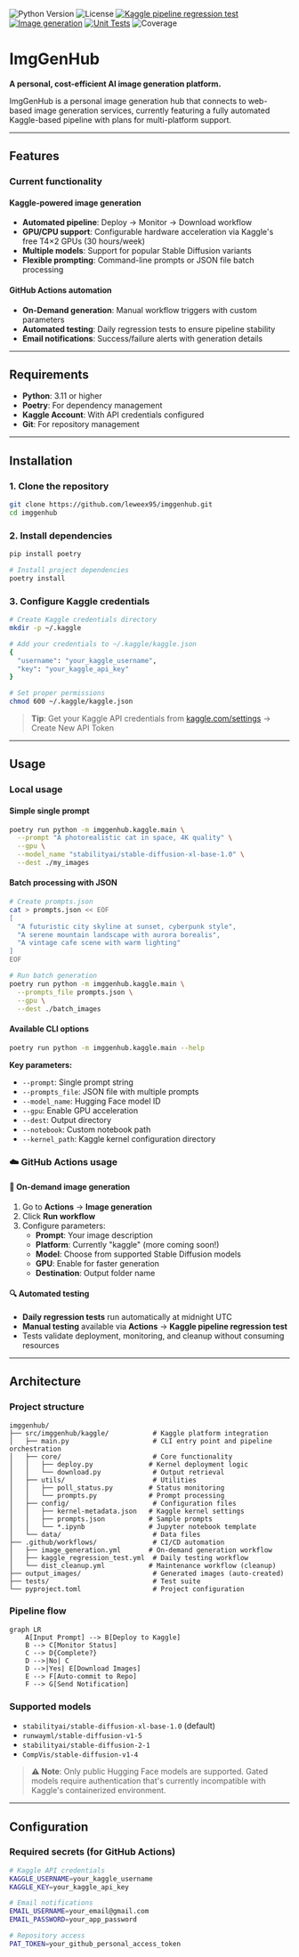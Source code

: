 ![Python Version](https://img.shields.io/badge/python-3.11%2B-blue) ![License](https://img.shields.io/github/license/leweex95/imggenhub) [![Kaggle pipeline regression test](https://github.com/leweex95/imggenhub/actions/workflows/kaggle-regression-test.yml/badge.svg)](https://github.com/leweex95/imggenhub/actions/workflows/kaggle-regression-test.yml) [![Image generation](https://github.com/leweex95/imggenhub/actions/workflows/image-generation.yml/badge.svg)](https://github.com/leweex95/imggenhub/actions/workflows/image-generation.yml) [![Unit Tests](https://github.com/leweex95/imggenhub/actions/workflows/unit-tests.yml/badge.svg)](https://github.com/leweex95/imggenhub/actions/workflows/unit-tests.yml) ![Coverage](https://img.shields.io/endpoint?url=https://gist.githubusercontent.com/leweex95/coverage-badge/raw/coverage-badge.json)

# ImgGenHub

**A personal, cost-efficient AI image generation platform.**

ImgGenHub is a personal image generation hub that connects to web-based image generation services, currently featuring a fully automated Kaggle-based pipeline with plans for multi-platform support.

---

## Features

### **Current functionality**

#### **Kaggle-powered image generation**
- **Automated pipeline**: Deploy → Monitor → Download workflow
- **GPU/CPU support**: Configurable hardware acceleration via Kaggle's free T4×2 GPUs (30 hours/week)
- **Multiple models**: Support for popular Stable Diffusion variants
- **Flexible prompting**: Command-line prompts or JSON file batch processing

#### **GitHub Actions automation**
- **On-Demand generation**: Manual workflow triggers with custom parameters
- **Automated testing**: Daily regression tests to ensure pipeline stability
- **Email notifications**: Success/failure alerts with generation details

---

## Requirements

- **Python**: 3.11 or higher
- **Poetry**: For dependency management  
- **Kaggle Account**: With API credentials configured
- **Git**: For repository management

---

## Installation

### **1. Clone the repository**
```bash
git clone https://github.com/leweex95/imggenhub.git
cd imggenhub
```

### **2. Install dependencies**
```bash
pip install poetry

# Install project dependencies
poetry install
```

### **3. Configure Kaggle credentials**
```bash
# Create Kaggle credentials directory
mkdir -p ~/.kaggle

# Add your credentials to ~/.kaggle/kaggle.json
{
  "username": "your_kaggle_username",
  "key": "your_kaggle_api_key"
}

# Set proper permissions
chmod 600 ~/.kaggle/kaggle.json
```

> **Tip**: Get your Kaggle API credentials from [kaggle.com/settings](https://www.kaggle.com/settings) → Create New API Token

---

## Usage

### **Local usage**

#### **Simple single prompt**
```bash
poetry run python -m imggenhub.kaggle.main \
  --prompt "A photorealistic cat in space, 4K quality" \
  --gpu \
  --model_name "stabilityai/stable-diffusion-xl-base-1.0" \
  --dest ./my_images
```

#### **Batch processing with JSON**
```bash
# Create prompts.json
cat > prompts.json << EOF
[
  "A futuristic city skyline at sunset, cyberpunk style",
  "A serene mountain landscape with aurora borealis",
  "A vintage cafe scene with warm lighting"
]
EOF

# Run batch generation
poetry run python -m imggenhub.kaggle.main \
  --prompts_file prompts.json \
  --gpu \
  --dest ./batch_images
```

#### **Available CLI options**
```bash
poetry run python -m imggenhub.kaggle.main --help
```

**Key parameters:**
- `--prompt`: Single prompt string
- `--prompts_file`: JSON file with multiple prompts  
- `--model_name`: Hugging Face model ID
- `--gpu`: Enable GPU acceleration
- `--dest`: Output directory
- `--notebook`: Custom notebook path
- `--kernel_path`: Kaggle kernel configuration directory

### **☁️ GitHub Actions usage**

#### **🎨 On-demand image generation**
1. Go to **Actions** → **Image generation**
2. Click **Run workflow**  
3. Configure parameters:
   - **Prompt**: Your image description
   - **Platform**: Currently "kaggle" (more coming soon!)
   - **Model**: Choose from supported Stable Diffusion models
   - **GPU**: Enable for faster generation
   - **Destination**: Output folder name

#### **🔍 Automated testing**
- **Daily regression tests** run automatically at midnight UTC
- **Manual testing** available via **Actions** → **Kaggle pipeline regression test**
- Tests validate deployment, monitoring, and cleanup without consuming resources

---

## Architecture

### **Project structure**
```
imggenhub/
├── src/imggenhub/kaggle/           # Kaggle platform integration
│   ├── main.py                     # CLI entry point and pipeline orchestration
│   ├── core/                       # Core functionality
│   │   ├── deploy.py              # Kernel deployment logic
│   │   └── download.py             # Output retrieval
│   ├── utils/                      # Utilities
│   │   ├── poll_status.py         # Status monitoring
│   │   └── prompts.py             # Prompt processing
│   ├── config/                     # Configuration files
│   │   ├── kernel-metadata.json   # Kaggle kernel settings
│   │   ├── prompts.json           # Sample prompts
│   │   └── *.ipynb                # Jupyter notebook template
│   └── data/                       # Data files
├── .github/workflows/              # CI/CD automation
│   ├── image_generation.yml       # On-demand generation workflow
│   ├── kaggle_regression_test.yml  # Daily testing workflow
│   └── dist_cleanup.yml           # Maintenance workflow (cleanup)
├── output_images/                  # Generated images (auto-created)
├── tests/                          # Test suite
└── pyproject.toml                  # Project configuration
```

### **Pipeline flow**
```mermaid
graph LR
    A[Input Prompt] --> B[Deploy to Kaggle]
    B --> C[Monitor Status]
    C --> D{Complete?}
    D -->|No| C
    D -->|Yes| E[Download Images]
    E --> F[Auto-commit to Repo]
    F --> G[Send Notification]
```

### **Supported models**
- `stabilityai/stable-diffusion-xl-base-1.0` (default)
- `runwayml/stable-diffusion-v1-5`
- `stabilityai/stable-diffusion-2-1`  
- `CompVis/stable-diffusion-v1-4`

> **⚠️ Note**: Only public Hugging Face models are supported. Gated models require authentication that's currently incompatible with Kaggle's containerized environment.

---

## Configuration

### **Required secrets (for GitHub Actions)**
```bash
# Kaggle API credentials
KAGGLE_USERNAME=your_kaggle_username
KAGGLE_KEY=your_kaggle_api_key

# Email notifications  
EMAIL_USERNAME=your_email@gmail.com
EMAIL_PASSWORD=your_app_password

# Repository access
PAT_TOKEN=your_github_personal_access_token
```
